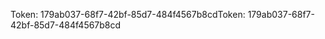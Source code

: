 <span data-ttu-id="9dfb1-101">Token: 179ab037-68f7-42bf-85d7-484f4567b8cd</span><span class="sxs-lookup"><span data-stu-id="9dfb1-101">Token: 179ab037-68f7-42bf-85d7-484f4567b8cd</span></span>